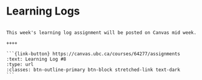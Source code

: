 # Learning Logs

````{panels}

This week's learning log assignment will be posted on Canvas mid week.

++++ 

```{link-button} https://canvas.ubc.ca/courses/64277/assignments
:text: Learning Log #8
:type: url
:classes: btn-outline-primary btn-block stretched-link text-dark
```
````
